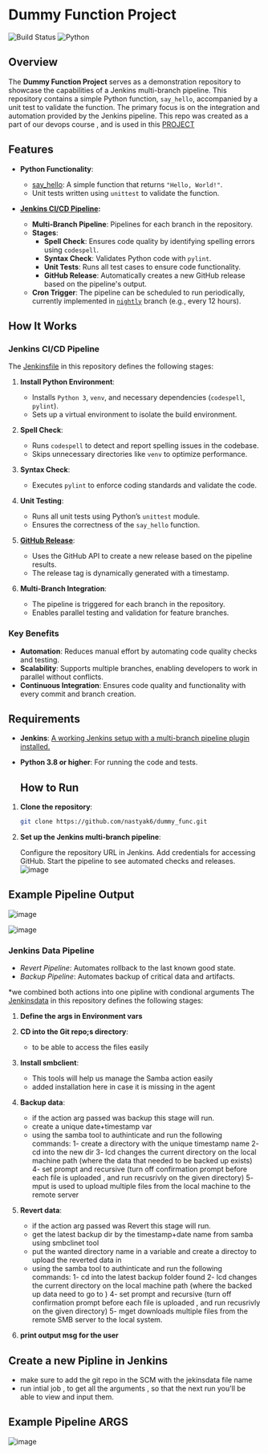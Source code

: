 # Dummy Function Project

![Build Status](https://img.shields.io/badge/build-passing-brightgreen) ![Python](https://img.shields.io/badge/python-3.8+-blue)

## Overview

The **Dummy Function Project** serves as a demonstration repository to showcase the capabilities of a Jenkins multi-branch pipeline. This repository contains a simple Python function, `say_hello`, accompanied by a unit test to validate the function. The primary focus is on the integration and automation provided by the Jenkins pipeline.
This repo was created as a part of our devops course , and is used in this [PROJECT](https://github.com/annageryes/Final_Project_Devops)

## Features

- **Python Functionality**:
  - [say_hello](https://github.com/nastyak6/dummy_func/blob/main/test_hello.py): A simple function that returns `"Hello, World!"`.
  - Unit tests written using `unittest` to validate the function.
  
- **[Jenkins CI/CD Pipeline](https://github.com/nastyak6/dummy_func/blob/main/Jenkinsfile):**
  - **Multi-Branch Pipeline**: Pipelines for each branch in the repository.
  - **Stages**:
    - **Spell Check**: Ensures code quality by identifying spelling errors using `codespell`.
    - **Syntax Check**: Validates Python code with `pylint`.
    - **Unit Tests**: Runs all test cases to ensure code functionality.
    - **GitHub Release**: Automatically creates a new GitHub release based on the pipeline's output.
  - **Cron Trigger**: The pipeline can be scheduled to run periodically, currently implemented in [`nightly`](https://github.com/nastyak6/dummy_func/tree/nightly)  branch (e.g., every 12 hours).

## How It Works

### Jenkins  CI/CD Pipeline
The [Jenkinsfile](https://github.com/nastyak6/dummy_func/blob/main/Jenkinsfile) in this repository defines the following stages:
1. **Install Python Environment**:
   - Installs `Python 3`, `venv`, and necessary dependencies (`codespell`, `pylint`).
   - Sets up a virtual environment to isolate the build environment.
   
2. **Spell Check**:
   - Runs `codespell` to detect and report spelling issues in the codebase.
   - Skips unnecessary directories like `venv` to optimize performance.

3. **Syntax Check**:
   - Executes `pylint` to enforce coding standards and validate the code.

4. **Unit Testing**:
   - Runs all unit tests using Python’s `unittest` module.
   - Ensures the correctness of the `say_hello` function.

5. **[GitHub Release](https://github.com/nastyak6/dummy_func/releases)**:
   - Uses the GitHub API to create a new release based on the pipeline results.
   - The release tag is dynamically generated with a timestamp.

6. **Multi-Branch Integration**:
   - The pipeline is triggered for each branch in the repository.
   - Enables parallel testing and validation for feature branches.

### Key Benefits
- **Automation**: Reduces manual effort by automating code quality checks and testing.
- **Scalability**: Supports multiple branches, enabling developers to work in parallel without conflicts.
- **Continuous Integration**: Ensures code quality and functionality with every commit and branch creation.

## Requirements

- **Jenkins**: [A working Jenkins setup with a multi-branch pipeline plugin installed.](https://github.com/annageryes/Final_Project_Devops)
- **Python 3.8 or higher**: For running the code and tests.


  ## How to Run

1. **Clone the repository**:
   ```bash
   git clone https://github.com/nastyak6/dummy_func.git
   
2. **Set up the Jenkins multi-branch pipeline**:

    Configure the repository URL in Jenkins.
    Add credentials for accessing GitHub.
    Start the pipeline to see automated checks and releases.
   ![image](https://github.com/user-attachments/assets/075d984a-55e2-4ed7-8439-e4df36dc925c)



## Example Pipeline Output
![image](https://github.com/user-attachments/assets/fb964e4c-0282-4cd1-a219-4d1ebcff5f72)

![image](https://github.com/user-attachments/assets/4afa636d-7eb7-4906-85ff-cba2be050cd7)


### Jenkins Data Pipeline
- *Revert Pipeline*: Automates rollback to the last known good state.
- *Backup Pipeline*: Automates backup of critical data and artifacts.

 *we combined both actions into one pipline with condional arguments
The  [Jenkinsdata](https://github.com/nastyak6/dummy_func/blob/main/Jenkinsdata) in this repository defines the following stages:
1. **Define the args in Environment vars**
   
2. **CD into the Git repo;s directory**:
   - to be able to access the files easily

3. **Install smbclient**:
   - This tools will help us manage the Samba action easily
   - added installation here in case it is missing in the agent

4. **Backup data**:
   - if the action arg passed was backup this stage will run.
   - create a unique date+timestamp var
   - using the samba tool to authinticate and run the following commands:
      1- create a directory with the unique timestamp name
      2- cd into the new dir
      3- lcd changes the current directory on the local machine path (where the data that needed to be backed up exists)
      4- set prompt and recursive (turn off confirmation prompt before each file is uploaded , and run recusrivly on the given directory) 
      5- mput is used to upload multiple files from the local machine to the remote server

5. **Revert data**:
   - if the action arg passed was Revert this stage will run.
   - get the latest backup dir by the timestamp+date name from samba using smbclinet tool
   - put the wanted directory name in a variable and create a directoy to upload the reverted data in
   - using the samba tool to authinticate and run the following commands:
      1- cd into the latest backup folder found
      2- lcd changes the current directory on the local machine path (where the backed up data need to go to )
      4- set prompt and recursive (turn off confirmation prompt before each file is uploaded , and run recusrivly on the given directory) 
      5- mget downloads multiple files from the remote SMB server to the local system.

6. **print output msg for the user**


## Create a new Pipline in Jenkins
- make sure to add the git repo in the SCM with the jekinsdata file name
- run intial job , to get all the arguments , so that the next run you'll be able to view and input them.

## Example Pipeline ARGS

![image](https://github.com/user-attachments/assets/2e22bac3-6113-4303-96c3-8cb7d961c7be)



